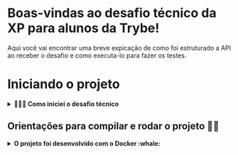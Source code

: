 # Boas-vindas ao desafio técnico da XP para alunos da Trybe!

Aqui você vai encontrar uma breve expicação de como foi estruturado a API ao receber o desafio e como executa-lo para fazer os testes.

# Iniciando o projeto

<details>
  <summary><strong>🤷🏽‍♀️ Como iniciei o desafio técnico</strong></summary><br />

  <p>Com o desafio técnico em mãos iniciei um novo projeto no GitHub e fiz o clone para minha maquina.</p>
  Após instalar as bibliotecas que achei necessário para iniciar o projeto, descidi colocar somente a pasta node_modules no .gitignore e deixar o .env público para uma melhor avaliação do projeto desenvolvido, também preferi fazer em JavaScript pois é a linguagem de programação que eu tenho familiaridade. </p>
  <p> Com essas escolhas, iniciei modelando o banco de dados a partir do documento do desafio anotando todas as variáveis e pensando no tipo de relacionamento das tabelas, após essa modelagem cheguei no seguinte Diagrama ER</p>

  <img src="img/DER.png" width="800px" >

  <p>Com o DER pronto preferi não utilizar o sequelize e utilizar a arquitetura MSC (model-service-controller), onde nas minhas model ficaram as querrys com comunicação com o Banco, no Services as regras de negocio, e no controller a resposta das requisições. Além destas 3 pastas criei mais duas pastas dentro da pasta src, a pasta de routes e a de middleware.</p>
  <p>Também criei uma pasta de testes e iniciei o projeto pensando fazer um requisito e o teste para ele, mas por perceber que estava demorando muito para finalizar os testes e o prazo estava chegando ao fim, descidi fazer toda a aplicação e depois voltar fazendo os testes de todas as camadas</p>
  <p>Durante o desenvolvimento também fiz algumas alterações que na minha percepção traria melhorias para o projeto, como por exemplo a pesquisa de ativos, e ao invés de trazer somente o saldo do cliente eu achei mais valido trazer o extrato na ordem da ação mais recente para a mais antiga</p>
  <br />
</details>

 
##  Orientações para compilar e rodar o projeto 👨‍💻
<details>
  <summary><strong>O projeto foi desenvolvido com o Docker :whale:</strong></summary><br />

  > A porta configurada no docker-compose para o `mysql` é a (`3310`) e para rodar os serviços `node` e `db` com o comando `docker-compose up -d`.
  - Esses serviços irão inicializar um container chamado `invest_xp_trybe` e outro chamado `invest_xp_trybe_db`;
  - A partir daqui você pode rodar o container `invest_xp_trybe` via CLI ou abri-lo no VS Code.

  > Use o comando `docker exec -it invest_xp_trybe bash`.
  - Ele te dará acesso ao terminal interativo do container criado pelo compose, que está rodando em segundo plano.

  > Instale as dependências [**Caso existam**] com `npm install`
  - Para rodar o projeto pode utilizar o comando `npm start` ou `npm run dev` o npm run dev roda com o nodemon

  > Após iniciar o docker e o serviço, utilizei o Workbench para ter acesso ao banco e verificar se as alterações feitas com requisição estavam sendo atualizadas
  - Para acessar o banco utilize o usuário = root e a senha = password
  - Se o banco Invest_XP_Trybe, copie o script que está na raiz do projeto com o nome invest_xp_trybe.sql e execute para criar o banco de dados.

  > Com o docker rodando e o banco criado é hora de testar, utilizei o Postman!

  ## A primeira requisição proposta foi um POST na rota `/investimentos/comprar`
  
  > No postman ou onde for testar utilize a rota `http://localhost:3000/investimentos/comprar`.
  - Passe para o corpo da requisição os seguinte objeto.
    ```json
      {
        "CodCliente": 1,
        "codAtivo": "XPBR31",
        "qteAtivo": 300
      }
    ```
    conforme o print abaixo do postman.

    <img src="img/POST_invCompra.png" width="800px" >
  <br/>
</details>
